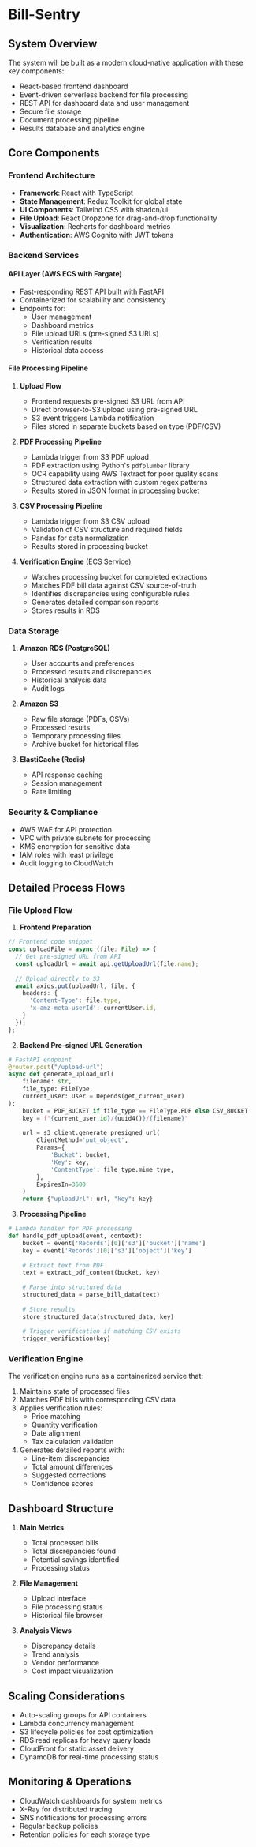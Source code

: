 # Bill-Sentry

## System Overview
The system will be built as a modern cloud-native application with these key components:
- React-based frontend dashboard
- Event-driven serverless backend for file processing
- REST API for dashboard data and user management
- Secure file storage
- Document processing pipeline
- Results database and analytics engine

## Core Components

### Frontend Architecture
- **Framework**: React with TypeScript
- **State Management**: Redux Toolkit for global state
- **UI Components**: Tailwind CSS with shadcn/ui
- **File Upload**: React Dropzone for drag-and-drop functionality
- **Visualization**: Recharts for dashboard metrics
- **Authentication**: AWS Cognito with JWT tokens

### Backend Services

#### API Layer (AWS ECS with Fargate)
- Fast-responding REST API built with FastAPI
- Containerized for scalability and consistency
- Endpoints for:
  - User management
  - Dashboard metrics
  - File upload URLs (pre-signed S3 URLs)
  - Verification results
  - Historical data access

#### File Processing Pipeline

1. **Upload Flow**
   - Frontend requests pre-signed S3 URL from API
   - Direct browser-to-S3 upload using pre-signed URL
   - S3 event triggers Lambda notification
   - Files stored in separate buckets based on type (PDF/CSV)

2. **PDF Processing Pipeline**
   - Lambda trigger from S3 PDF upload
   - PDF extraction using Python's `pdfplumber` library
   - OCR capability using AWS Textract for poor quality scans
   - Structured data extraction with custom regex patterns
   - Results stored in JSON format in processing bucket

3. **CSV Processing Pipeline**
   - Lambda trigger from S3 CSV upload
   - Validation of CSV structure and required fields
   - Pandas for data normalization
   - Results stored in processing bucket

4. **Verification Engine** (ECS Service)
   - Watches processing bucket for completed extractions
   - Matches PDF bill data against CSV source-of-truth
   - Identifies discrepancies using configurable rules
   - Generates detailed comparison reports
   - Stores results in RDS

### Data Storage

1. **Amazon RDS (PostgreSQL)**
   - User accounts and preferences
   - Processed results and discrepancies
   - Historical analysis data
   - Audit logs

2. **Amazon S3**
   - Raw file storage (PDFs, CSVs)
   - Processed results
   - Temporary processing files
   - Archive bucket for historical files

3. **ElastiCache (Redis)**
   - API response caching
   - Session management
   - Rate limiting

### Security & Compliance

- AWS WAF for API protection
- VPC with private subnets for processing
- KMS encryption for sensitive data
- IAM roles with least privilege
- Audit logging to CloudWatch

## Detailed Process Flows

### File Upload Flow

1. **Frontend Preparation**
```typescript
// Frontend code snippet
const uploadFile = async (file: File) => {
  // Get pre-signed URL from API
  const uploadUrl = await api.getUploadUrl(file.name);
  
  // Upload directly to S3
  await axios.put(uploadUrl, file, {
    headers: {
      'Content-Type': file.type,
      'x-amz-meta-userId': currentUser.id,
    }
  });
};
```

2. **Backend Pre-signed URL Generation**
```python
# FastAPI endpoint
@router.post("/upload-url")
async def generate_upload_url(
    filename: str,
    file_type: FileType,
    current_user: User = Depends(get_current_user)
):
    bucket = PDF_BUCKET if file_type == FileType.PDF else CSV_BUCKET
    key = f"{current_user.id}/{uuid4()}/{filename}"
    
    url = s3_client.generate_presigned_url(
        ClientMethod='put_object',
        Params={
            'Bucket': bucket,
            'Key': key,
            'ContentType': file_type.mime_type,
        },
        ExpiresIn=3600
    )
    return {"uploadUrl": url, "key": key}
```

3. **Processing Pipeline**
```python
# Lambda handler for PDF processing
def handle_pdf_upload(event, context):
    bucket = event['Records'][0]['s3']['bucket']['name']
    key = event['Records'][0]['s3']['object']['key']
    
    # Extract text from PDF
    text = extract_pdf_content(bucket, key)
    
    # Parse into structured data
    structured_data = parse_bill_data(text)
    
    # Store results
    store_structured_data(structured_data, key)
    
    # Trigger verification if matching CSV exists
    trigger_verification(key)
```

### Verification Engine

The verification engine runs as a containerized service that:
1. Maintains state of processed files
2. Matches PDF bills with corresponding CSV data
3. Applies verification rules:
   - Price matching
   - Quantity verification
   - Date alignment
   - Tax calculation validation
4. Generates detailed reports with:
   - Line-item discrepancies
   - Total amount differences
   - Suggested corrections
   - Confidence scores

## Dashboard Structure

1. **Main Metrics**
   - Total processed bills
   - Total discrepancies found
   - Potential savings identified
   - Processing status

2. **File Management**
   - Upload interface
   - File processing status
   - Historical file browser

3. **Analysis Views**
   - Discrepancy details
   - Trend analysis
   - Vendor performance
   - Cost impact visualization

## Scaling Considerations

- Auto-scaling groups for API containers
- Lambda concurrency management
- S3 lifecycle policies for cost optimization
- RDS read replicas for heavy query loads
- CloudFront for static asset delivery
- DynamoDB for real-time processing status

## Monitoring & Operations

- CloudWatch dashboards for system metrics
- X-Ray for distributed tracing
- SNS notifications for processing errors
- Regular backup policies
- Retention policies for each storage type
